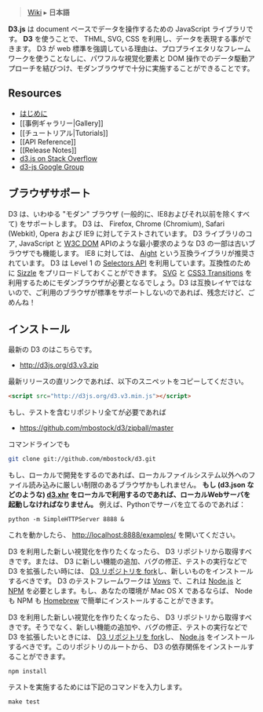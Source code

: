 > [Wiki](Home) ▸ **日本語**

**D3.js** は document ベースでデータを操作するための JavaScript ライブラリです。 **D3** を使うことで、 THML, SVG, CSS を利用し、データを表現する事ができます。 D3 が web 標準を強調している理由は、プロプライエタリなフレームワークを使うことなしに、パワフルな視覚化要素と DOM 操作でのデータ駆動アプローチを結びつけ、モダンブラウザで十分に実施することができることです。

## Resources

* [はじめに](http://mbostock.github.com/d3/)
* [[事例ギャラリー|Gallery]]
* [[チュートリアル|Tutorials]]
* [[API Reference]]
* [[Release Notes]]
* [d3.js on Stack Overflow](http://stackoverflow.com/questions/tagged/d3.js)
* [d3-js Google Group](http://groups.google.com/group/d3-js)

## ブラウザサポート

D3 は、いわゆる "モダン" ブラウザ (一般的に、IE8およびそれ以前を除くすべて) をサポートします。 D3 は、 Firefox, Chrome (Chromium), Safari (Webkit), Opera および IE9 に対してテストされています。 D3 ライブラリのコア, JavaScript と [W3C DOM](http://www.w3.org/DOM/) APIのような最小要求のような D3 の一部は古いブラウザでも機能します。 IE8 に対しては、 [Aight](https://github.com/shawnbot/aight) という互換ライブラリが推奨されています。 D3 は Level 1 の [Selectors API](http://www.w3.org/TR/selectors-api/) を利用しています。互換性のために [Sizzle](http://sizzlejs.com/) をプリロードしておくことができます。 [SVG](http://www.w3.org/TR/SVG/) と [CSS3 Transitions](http://www.w3.org/TR/css3-transitions/) を利用するためにモダンブラウザが必要となるでしょう。D3 は互換レイヤではないので、ご利用のブラウザが標準をサポートしないのであれば、残念だけど、ごめんね！

## インストール

最新の D3 のはこちらです。

* <http://d3js.org/d3.v3.zip>

最新リリースの直リンクであれば、以下のスニペットをコピーしてください。

```html
<script src="http://d3js.org/d3.v3.min.js"></script>
```

もし、テストを含むリポジトリ全てが必要であれば

* <https://github.com/mbostock/d3/zipball/master>

コマンドラインでも

```bash
git clone git://github.com/mbostock/d3.git
```

もし、ローカルで開発をするのであれば、ローカルファイルシステム以外へのファイル読み込みに厳しい制限のあるブラウザかもしれません。 **もし (d3.json などのような) [d3.xhr](wiki/Requests) をローカルで利用するのであれば、ローカルWebサーバを起動しなければなりません。** 例えば、Pythonでサーバを立てるのであれば：

    python -m SimpleHTTPServer 8888 &

これを動かしたら、 <http://localhost:8888/examples/> を開いてください。

D3 を利用した新しい視覚化を作りたくなったら、 D3 リポジトリから取得すべきです。または、 D3 に新しい機能の追加、バグの修正、テストの実行などで D3 を拡張したい時には、 [D3 リポジトリを fork](/mbostock/d3/fork_select)し、新しいものをインストールするべきです。 D3 のテストフレームワークは [Vows](http://vowsjs.org) で、これは [Node.js](http:/nodejs.org/) と [NPM](http://npmjs.org) を必要とします。もし、あなたの環境が Mac OS X であるならば、 Node も NPM も [Homebrew](http://mxcl.github.com/homebrew/) で簡単にインストールすることができます。

D3 を利用した新しい視覚化を作りたくなったら、 D3 リポジトリから取得すべきです。そうでなく、新しい機能の追加や、バグの修正、テストの実行などで D3 を拡張したいときには、 [D3 リポジトリを fork](/mbostock/d3/fork_select)し、 [Node.js](http://nodejs.org/) をインストールするべきです。このリポジトリのルートから、 D3 の依存関係をインストールすることができます。

    npm install

テストを実施するためには下記のコマンドを入力します。

    make test